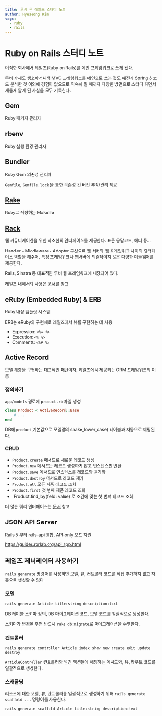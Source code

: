 ```yaml
---
title: 루비 온 레일즈 스터디 노트
author: Hyeseong Kim
tags:
  - ruby
  - rails
---
```


# Ruby on Rails 스터디 노트

이직한 회사에서 레일즈(Ruby on Rails)를 메인 프레임워크로 쓰게 됐다.

루비 자체도 생소하거니와 MVC 프레임워크를 메인으로 쓰는 것도 예전에 Spring 3 코드 분석한 것 이외에 경험이 없으므로 익숙해 질 때까지 다양한 방면으로 스터디 하면서 새롭게 알게 된 사실을 모두 기록한다.

## Gem
Ruby 패키지 관리자

## rbenv
Ruby 실행 환경 관리자

## Bundler
Ruby Gem 의존성 관리자

`Gemfile`, `Gemfile.lock` 을 통한 의존성 간 버전 추적/관리 제공

## [Rake](https://github.com/ruby/rake)
Ruby로 작성하는 Makefile

## [Rack](https://rack.github.io)
웹 커뮤니케이션을 위한 최소한의 인터페이스를 제공한다. 표준 응답코드, 헤더 등...

Handler - Middleware - Adopter 구성으로 웹 서버와 웹 프레임워크 사이의 인터페이스 역할을 해주어, 특정 프레임워크나 웹서버에 의존적이지 않은 다양한 미들웨어를 제공한다.

Rails, Sinatra 등 대표적인 루비 웹 프레임워크에 내장되어 있다.

레일즈 내에서의 사용은 [문서](https://guides.rorlab.org/rails_on_rack.html)를 참고

## eRuby (Embedded Ruby) & ERB
Ruby 내장 템플릿 시스템

ERB는 eRuby의 구현체로 레일즈에서 뷰를 구현하는 데 사용

- Expression: `<%= %>`
- Execution: `<% %>`
- Comments: `<%# %>`

## Active Record
모델 계층을 구현하는 대표적인 패턴이자, 레일즈에서 제공되는 ORM 프레임워크의 이름

### 정의하기
`app/models` 경로에 `product.rb` 파일 생성

```rb
class Product < ActiveRecord::Base
    # ...
end
```

DB에 `product`(기본값으로 모델명의 snake_lower_case) 테이블과 자동으로 매핑된다.

### CRUD
- `Product.create` 메서드로 새로운 레코드 생성
- `Product.new` 메서드는 레코드 생성하지 않고 인스턴스만 반환
- `Product.save` 메서드로 인스턴스를 레코드와 동기화
- `Product.destroy` 메서드로 레코드 제거
- `Product.all` 모든 제품 레코드 조회
- `Product.first` 첫 번째 제품 레코드 조회
- `Product.find_by(field: value) 로 조건에 맞는 첫 번쨰 레코드 조회

더 많은 쿼리 인터페이스는 [문서](https://guides.rorlab.org/active_record_querying.html) 참고

## JSON API Server

Rails 5 부터 rails-api 통합, API-only 모드 지원

https://guides.rorlab.org/api_app.html

## 레일즈 제너레이터 사용하기
`rails generate` 명령어를 사용하면 모델, 뷰, 컨트롤러 코드를 직접 추가하지 않고 자동으로 생성할 수 있다.

### 모델
```
rails generate Article title:string description:text
```

DB 테이블 스키마 정의, DB 마이그레이션 코드, 모델 코드를 일괄적으로 생성한다.

스키마가 변경된 후면 반드시 `rake db:migrate`로 마이그레이션을 수행한다.

### 컨트롤러
```
rails generate controller Article index show new create edit update destroy
```

`ArticleController` 컨트롤러와 넘긴 액션들에 해당하는 메서드와, 뷰, 라우트 코드를 일괄적으로 생성한다.

### 스캐폴딩

리소스에 대한 모델, 뷰, 컨트롤러를 일괄적으로 생성하기 위해 `rails generate scaffold ...` 명령어를 사용한다.

```
rails generate scaffold Article title:string description:text
```

